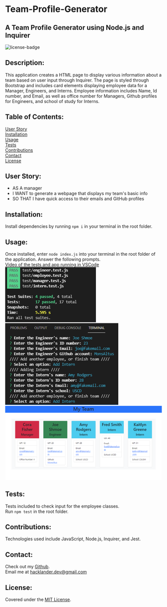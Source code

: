 # Team-Profile-Generator
## A Team Profile Generator using Node.js and Inquirer
![license-badge](https://shields.io/github/license/MonsAltus/Team-Profile-Generator)

## Description:
This application creates a HTML page to display various information about a team based on user input through Inquirer.
The page is styled through Bootstrap and includes card elements displaying employee data for a Manager, Engineers, and Interns.
Employee information includes Name, Id number, and Email, as well as office number for Managers, Github profiles for Engineers, and school of study for Interns.

## Table of Contents:
[User Story](#User-Story)<br>
[Installation](#Installation)<br>
[Usage](#Usage)<br>
[Tests](#Tests)<br>
[Contributions](#Contributions)<br>
[Contact](#Contact)<br>
[License](#License)<br>

## User Story:
- AS A manager
- I WANT to generate a webpage that displays my team's basic info
- SO THAT I have quick access to their emails and GitHub profiles

## Installation:
Install dependencies by running `npm i` in your terminal in the root folder.

## Usage:
Once installed, enter `node index.js` into your terminal in the root folder of the application. Answer the following prompts.<br>
[Video of the tests and app running in VSCode](https://drive.google.com/file/d/1wUHj8n3GcWNp_x_zlvDgCMx_R1MaHL_L/view)<br>
![Image of tests running in VSCode terminal.](./assets/preview1.png)<br>
![Image of app running in VSCode terminal.](./assets/preview2.png)<br>
![Image of sample html](./assets/preview3.png)<br>

## Tests:
Tests included to check input for the employee classes.<br>
Run `npm test` in the root folder.

## Contributions:
Technologies used include JavaScript, Node.js, Inquirer, and Jest.

## Contact:
Check out my [Github](https://github.com/MonsAltus).<br>
Email me at <hacklander.dev@gmail.com>

## License:
Covered under the [MIT License](https://github.com/MonsAltus/Team-Profile-Generator/blob/main/LICENSE).
